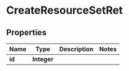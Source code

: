 

# CreateResourceSetRet


## Properties

| Name | Type | Description | Notes |
|------------ | ------------- | ------------- | -------------|
|**id** | **Integer** |  |  |




